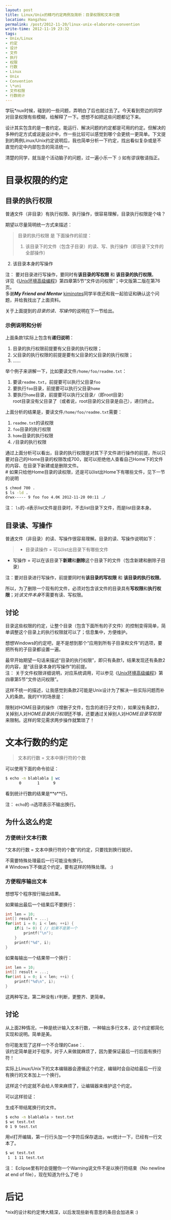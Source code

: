 ```yaml
---
layout: post
title: Linux/Unix的精巧约定两例及简析：目录权限和文本行数
location: Hangzhou
permalink: /post/2012-11-20/linux-unix-elaborate-convention
write-time: 2012-11-19 23:32
tags:
- Unix/Linux
- 约定
- 设计
- 文件
- 执行
- 权限
- 行数
- Linux
- Unix
- Convention
- \*uni
- 文件权限
- 行数统计
---
```


学玩*nux时候，碰到的一些问题，弄明白了后也就过去了。今天看到旁边的同学对目录权限有些模糊，给解释了一下。想想不如把这些问题都记下来。

设计其实包含的是一套约定。能运行、解决问题的约定都是可用的约定。但解决的多种约定方式或说是设计中，作一些比较可以感觉到哪个会更统一更简单。下文提到的两例Linux/Unix约定说明后，我也简单分析一下约定，找出看似复杂或是不直觉约定中内部包含的简洁统一。

清楚的同学，就当是个活动脑子的问题，过一遍小乐一下 :) 如有谬误敬请指正。

# 目录权限的约定

## 目录的执行权限

普通文件（非目录）有执行权限、执行操作，很容易理解，目录执行权限是个啥？

期望以尽量简明统一方式来描述：

> 目录的执行权限 是 下面操作的前提：
>
>1. 该目录下的文件（包含子目录）的读、写、执行操作（即目录下文件的全部操作）
2. 该目录本身的写操作

注： 要对目录进行写操作，要同时有**该目录的写权限** 和 **该目录的执行权限**。  
详见《[Unix环境高级编程](http://book.douban.com/subject/1788421/ "Unix环境高级编程")》第四章第5节“文件访问权限”；中文版第二版在第76页。  
多谢***My Friend and Mentor*** [kiminotes](http://weibo.com/kimig "kiminotes")同学半夜还和我一起验证和确认这个问题，并给我找出了上面资料。

关于上面提到的*目录的读、写操作*的说明在下一节给出。

### 示例说明和分析

上面条款1实际上包含有**递归说明**：

1. 目录的执行权限前提要有父目录的执行权限；
1. 父目录的执行权限的前提是要有父目录的父目录的执行权限；
1. ……

举个例子来讲解一下，比如要读文件`/home/foo/readme.txt`：

1. 要读`readme.txt`，前提要可以执行父目录`foo`
2. 要执行`foo`目录，前提要可以执行父目录`home`
3. 要执行`home`目录，前提要可以执行父目录`/`（即root目录）  
root目录没有父目录了（或者说，root目录的父目录是自己），递归终止。

上面分析的结果是，要读文件`/home/foo/readme.txt`需要：

1. `readme.txt`的读权限
1. `foo`目录的执行权限
1. `home`目录的执行权限
1. `/`目录的执行权限

通过上面分析可以看出，目录的执行权限是对其下子文件进行操作的前提，所以只要对自己的Home目录的权限改成700，就可以拒绝他人查看自己Home下的文件的内容、在目录下新建或是删除文件。  
\# 如果只给他Home目录的读权限，还是可以list出Home下有哪些文件，见下一节的说明

```bash
$ chmod 700 .
$ ls -ld .
drwx----- 9 foo foo 4.0K 2012-11-20 00:11 ./
```

注： `ls`的`-d`表示list文件是目录时，不去list目录下文件，而是list目录本身。

## 目录读、写操作

普通文件（非目录）的读、写操作很容易理解。目录的读、写操作说明如下：

> * 目录读操作 = 可以list出目录下有哪些文件
* 写操作 = 可以在该目录下**新建**和**删除**这个目录下的文件（包含新建和删除子目录）  

注：要对目录进行写操作，前提要同时有**该目录的写权限** 和 **该目录的执行权限**。  

所以，为了删除一个现有的文件，必须对包含该文件的目录具有**写权限**和**执行权限**；对*该文件本身*不需要有读、写权限。

## 讨论

目录这些权限的约定，让整个目录（包含下面所有的子文件）的控制变得简单，简单调整这个目录上的执行权限就可以了；信息集中，方便维护。

想想Windows的约定吧，是不是想到那个“应用到所有子目录和文件”的选项，要把所有的子目录都设置一遍。

最早开始期望一句话来描述“目录的执行权限”，即只有条款1，结果发现还有条款2的内容，是“该目录本身的写操作”的前提。    
注： 关于文件权限详细说明，对应系统调用，可以参见《[Unix环境高级编程](http://book.douban.com/subject/1788421/ "Unix环境高级编程")》第四章第5节“文件访问权限”。

这样不统一的描述，让我感觉到条款2可能是Unix设计为了解决一些实际问题而补入的条款。我的YY的场景是：

限制对HOME目录的操作（增删子文件，包含的递归子文件），如果没有条款2，关掉别人对*HOME目录执行权限*还不够，还要通过关掉别人对*HOME目录写权限*来限制。这样的常见需求两步操作就繁琐了！

# 文本行数的约定

> 文本的行数 = 文本中换行符的个数

可以使用下面的命令验证：

```bash
$ echo -n blablabla | wc
      0       1      9
```

看到统计行数的结果是**`0`**行。

注： `echo`的`-n`选项表示不输出换行。

## 为什么这么约定

### 方便统计文本行数

“文本的行数 = 文本中换行符的个数”的约定，只要找到换行就好。

不需要特殊处理最后一行可能没有换行。  
\# Windows下不做这个约定，要有这样的特殊处理。 :)

### 方便程序输出文本

想想写个程序按行输出结果。

如果输出最后一个结果后不要换行：

```C
int len = 10;
int[] result = ...;
for(int i = 0; i < len; ++i) {
    if(i != 0) { // 如果不是第一个
        printf("\n");
    }
    printf("%d", i);
}
```

如果每输出一个结果带一个换行：

```C
int len = 10;
int[] result = ...;
for(int i = 0; i < len; ++i) {
    printf("%d\n", i);
}
```

这两种写法，第二种没有`if`判断，更整齐、更简单。

## 讨论

从上面2种情况，一种是统计输入文本行数，一种输出多行文本，这个约定都简化实现和说明。简单是美。

你可能发现了这样一个不合理的Case：.   
该约定简单是对于程序，对于人来做就麻烦了，因为要保证最后一行后面有换行符！

实际上Linux/Unix下的文本编辑器会遵循这个约定，编辑时会自动给最后一行没有换行的文本加上一个换行。

这样这个约定就不会给人带来麻烦了，让编辑器来维护这个约定。

可以这样验证：

生成不带结尾换行的文件。

```bash
$ echo -n blablabla > test.txt
$ wc test.txt
0 1 9 test.txt
```

用vi打开编辑，第一行行头加一个字符后保存退出，wc统计一下，已经有一行文本了。

```bash
$ wc test.txt 
 1  1 11 test.txt
```

注： Eclipse里有时会提醒你一个Warning说文件不是以换行符结束（No newline at end of file），现在知道为什么了吧 :)

# 后记

*nix的设计和约定博大精深，以后发现些新有意思的条目会加进来 :)

